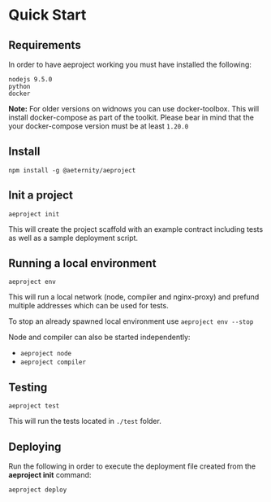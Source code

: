 # Quick Start

## Requirements
In order to have aeproject working you must have installed the following:
```
nodejs 9.5.0
python
docker
```

**Note:** For older versions on widnows you can use docker-toolbox. This will install docker-compose as part of the toolkit. Please bear in mind that the your docker-compose version must be at least `1.20.0`

## Install
```text
npm install -g @aeternity/aeproject
```

## Init a project
```text
aeproject init
```

This will create the project scaffold with an example contract including tests as well as a sample deployment script.

## Running a local environment
```text
aeproject env
```

This will run a local network (node, compiler and nginx-proxy) and prefund multiple addresses which can be used for tests.

To stop an already spawned local environment use `aeproject env --stop`

Node and compiler can also be started independently:
- `aeproject node`
- `aeproject compiler`

## Testing

```text
aeproject test
```

This will run the tests located in `./test` folder.

## Deploying

Run the following in order to execute the deployment file created from the **aeproject init** command:

```text
aeproject deploy
```
